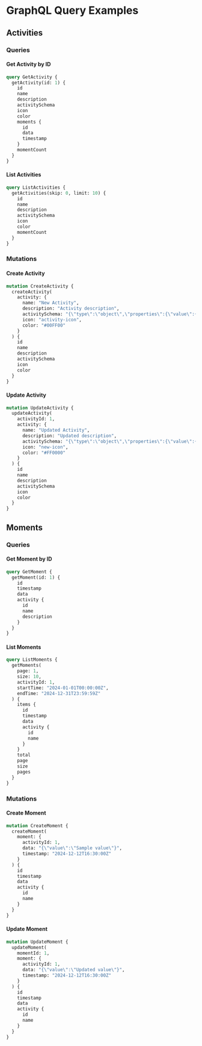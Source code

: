 # GraphQL Query Examples

## Activities

### Queries

#### Get Activity by ID
```graphql
query GetActivity {
  getActivity(id: 1) {
    id
    name
    description
    activitySchema
    icon
    color
    moments {
      id
      data
      timestamp
    }
    momentCount
  }
}
```

#### List Activities
```graphql
query ListActivities {
  getActivities(skip: 0, limit: 10) {
    id
    name
    description
    activitySchema
    icon
    color
    momentCount
  }
}
```

### Mutations

#### Create Activity
```graphql
mutation CreateActivity {
  createActivity(
    activity: {
      name: "New Activity",
      description: "Activity description",
      activitySchema: "{\"type\":\"object\",\"properties\":{\"value\":{\"type\":\"string\"}}}",
      icon: "activity-icon",
      color: "#00FF00"
    }
  ) {
    id
    name
    description
    activitySchema
    icon
    color
  }
}
```

#### Update Activity
```graphql
mutation UpdateActivity {
  updateActivity(
    activityId: 1,
    activity: {
      name: "Updated Activity",
      description: "Updated description",
      activitySchema: "{\"type\":\"object\",\"properties\":{\"value\":{\"type\":\"string\"}}}",
      icon: "new-icon",
      color: "#FF0000"
    }
  ) {
    id
    name
    description
    activitySchema
    icon
    color
  }
}
```

## Moments

### Queries

#### Get Moment by ID
```graphql
query GetMoment {
  getMoment(id: 1) {
    id
    timestamp
    data
    activity {
      id
      name
      description
    }
  }
}
```

#### List Moments
```graphql
query ListMoments {
  getMoments(
    page: 1,
    size: 10,
    activityId: 1,
    startTime: "2024-01-01T00:00:00Z",
    endTime: "2024-12-31T23:59:59Z"
  ) {
    items {
      id
      timestamp
      data
      activity {
        id
        name
      }
    }
    total
    page
    size
    pages
  }
}
```

### Mutations

#### Create Moment
```graphql
mutation CreateMoment {
  createMoment(
    moment: {
      activityId: 1,
      data: "{\"value\":\"Sample value\"}",
      timestamp: "2024-12-12T16:30:00Z"
    }
  ) {
    id
    timestamp
    data
    activity {
      id
      name
    }
  }
}
```

#### Update Moment
```graphql
mutation UpdateMoment {
  updateMoment(
    momentId: 1,
    moment: {
      activityId: 1,
      data: "{\"value\":\"Updated value\"}",
      timestamp: "2024-12-12T16:30:00Z"
    }
  ) {
    id
    timestamp
    data
    activity {
      id
      name
    }
  }
}
